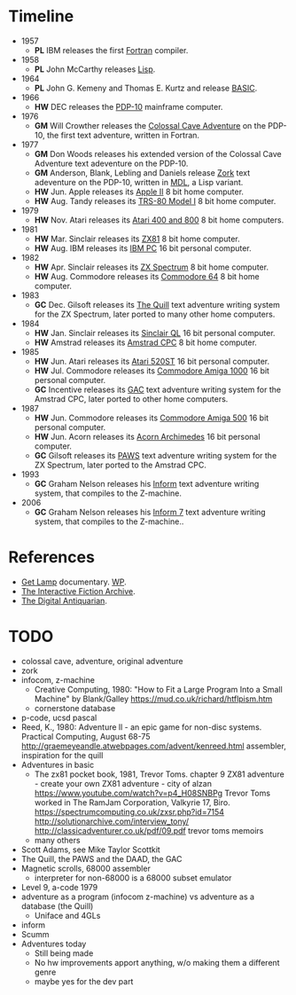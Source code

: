 # Timeline
* 1957
    * **PL** IBM releases the first [Fortran](https://en.wikipedia.org/wiki/Fortran) compiler.
* 1958
    * **PL** John McCarthy releases [Lisp](https://en.wikipedia.org/wiki/Lisp_(programming_language)).
* 1964
    * **PL** John G. Kemeny and Thomas E. Kurtz and release [BASIC](https://en.wikipedia.org/wiki/BASIC).
* 1966
    * **HW** DEC releases the [PDP-10](https://en.wikipedia.org/wiki/PDP-10) mainframe computer.
* 1976
    * **GM** Will Crowther releases the [Colossal Cave Adventure](https://en.wikipedia.org/wiki/Colossal_Cave_Adventure) on the PDP-10, the first text adventure, written in Fortran.
* 1977
    * **GM** Don Woods releases his extended version of the Colossal Cave Adventure text adeventure on the PDP-10.
    * **GM** Anderson, Blank, Lebling and Daniels release [Zork](https://en.wikipedia.org/wiki/Zork) text adeventure on the PDP-10, written in [MDL](https://en.wikipedia.org/wiki/MDL_(programming_language)), a Lisp variant.
    * **HW** Jun. Apple releases its [Apple II](https://en.wikipedia.org/wiki/Apple_II_series#Apple_II) 8 bit home computer.
    * **HW** Aug. Tandy releases its [TRS-80 Model I](https://en.wikipedia.org/wiki/TRS-80) 8 bit home computer.
* 1979
    * **HW** Nov. Atari releases its [Atari 400 and 800](https://en.wikipedia.org/wiki/Atari_8-bit_family) 8 bit home computers.
* 1981
    * **HW** Mar. Sinclair releases its [ZX81](https://en.wikipedia.org/wiki/ZX81) 8 bit home computer.
    * **HW** Aug. IBM releases its [IBM PC](https://en.wikipedia.org/wiki/IBM_Personal_Computer) 16 bit personal computer. 
* 1982
    * **HW** Apr. Sinclair releases its [ZX Spectrum](https://en.wikipedia.org/wiki/ZX_Spectrum) 8 bit home computer.
    * **HW** Aug. Commodore releases its [Commodore 64](https://en.wikipedia.org/wiki/Commodore_64) 8 bit home computer.
* 1983
    * **GC** Dec. Gilsoft releases its [The Quill](https://en.wikipedia.org/wiki/The_Quill_(software)) text adventure writing system for the ZX Spectrum, later ported to many other home computers.
* 1984
    * **HW** Jan. Sinclair releases its [Sinclair QL](https://en.wikipedia.org/wiki/Sinclair_QL) 16 bit personal computer.
    * **HW** Amstrad releases its [Amstrad CPC](https://en.wikipedia.org/wiki/Amstrad_CPC) 8 bit home computer.
* 1985
    * **HW** Jun. Atari releases its [Atari 520ST](https://en.wikipedia.org/wiki/Atari_ST) 16 bit personal computer.
    * **HW** Jul. Commodore releases its [Commodore Amiga 1000](https://en.wikipedia.org/wiki/Amiga_1000) 16 bit personal computer.
    * **GC** Incentive releases its [GAC](https://en.wikipedia.org/wiki/Graphic_Adventure_Creator) text adventure writing system for the Amstrad CPC, later ported to other home computers.
* 1987
    * **HW** Jun. Commodore releases its [Commodore Amiga 500](https://en.wikipedia.org/wiki/Amiga_500) 16 bit personal computer.
    * **HW** Jun. Acorn releases its [Acorn Archimedes](https://en.wikipedia.org/wiki/Acorn_Archimedes) 16 bit personal computer.
    * **GC** Gilsoft releases its [PAWS](https://en.wikipedia.org/wiki/Professional_Adventure_Writer) text adventure writing system for the ZX Spectrum, later ported to the Amstrad CPC.
* 1993
    * **GC** Graham Nelson releases his [Inform](https://en.wikipedia.org/wiki/Inform) text adventure writing system, that compiles to the Z-machine.
* 2006
    * **GC** Graham Nelson releases his [Inform 7](https://en.wikipedia.org/wiki/Inform) text adventure writing system, that compiles to the Z-machine..

# References
* [Get Lamp](http://www.getlamp.com/) documentary. [WP](https://en.wikipedia.org/wiki/Get_Lamp).
* [The Interactive Fiction Archive](https://www.ifarchive.org/index.html).
* [The Digital Antiquarian](https://www.filfre.net/).

# TODO
* colossal cave, adventure, original adventure
* zork
* infocom, z-machine
    * Creative Computing, 1980: "How to Fit a Large Program Into a Small Machine" by Blank/Galley
      https://mud.co.uk/richard/htflpism.htm
    * cornerstone database
* p-code, ucsd pascal
* Reed, K., 1980: Adventure ll - an epic game for non-disc systems. Practical Computing, August 68-75
  http://graemeyeandle.atwebpages.com/advent/kenreed.html
  assembler, inspiration for the quill
* Adventures in basic
    * The zx81 pocket book, 1981, Trevor Toms. chapter 9 ZX81 adventure - create your own ZX81 adventure - city of alzan
      https://www.youtube.com/watch?v=p4_H08SNBPg
      Trevor Toms worked in The RamJam Corporation, Valkyrie 17, Biro. 
      https://spectrumcomputing.co.uk/zxsr.php?id=7154
      http://solutionarchive.com/interview_tony/
      http://classicadventurer.co.uk/pdf/09.pdf trevor toms memoirs
    * many others
* Scott Adams, see Mike Taylor Scottkit
* The Quill, the PAWS and the DAAD, the GAC
* Magnetic scrolls, 68000 assembler
    * interpreter for non-68000 is a 68000 subset emulator
* Level 9, a-code 1979
* adventure as a program (infocom z-machine) vs adventure as a database (the Quill)
    * Uniface and 4GLs
* inform 
* Scumm
* Adventures today
    * Still being made
    * No hw improvements apport anything, w/o making them a different genre
    * maybe yes for the dev part

